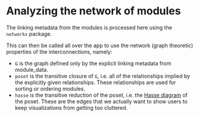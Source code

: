 # Analyzing the network of modules 

The linking metadata from the modules is processed here using the `networkx` package.

This can then be called all over the app to use the network (graph theoretic) properties of the interconnections, namely:

- `G` is the graph defined only by the explicit linking metadata from module_data.
- `poset` is the transitive closure of `G`, i.e. all of the relationships implied by the explicitly given relationships. These relationships are used for sorting or ordering modules.
- `hasse` is the transitive reduction of the poset, i.e. the [Hasse diagram](https://en.wikipedia.org/wiki/Hasse_diagram) of the poset. These are the edges that we actually want to show users to keep visualizations from getting too cluttered.